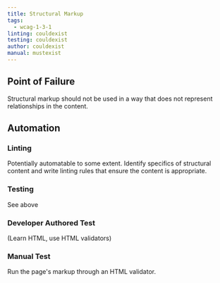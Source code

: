```yaml
---
title: Structural Markup
tags: 
  - wcag-1-3-1
linting: couldexist
testing: couldexist
author: couldexist
manual: mustexist
---
```


## Point of Failure
Structural markup should not be used in a way that does not represent relationships in the content.

## Automation

### Linting
Potentially automatable to some extent. Identify specifics of structural content and write linting rules that ensure the content is appropriate.

### Testing
See above

### Developer Authored Test
(Learn HTML, use HTML validators)

### Manual Test
Run the page's markup through an HTML validator.